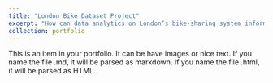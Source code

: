 ```yaml
---
title: "London Bike Dataset Project"
excerpt: "How can data analytics on London’s bike-sharing system inform business decisions regarding maintenance schedules, demand-based pricing, and promotional strategies ?<br/><img src='/images/500x300.png'>"
collection: portfolio
---
```


This is an item in your portfolio. It can be have images or nice text. If you name the file .md, it will be parsed as markdown. If you name the file .html, it will be parsed as HTML. 
